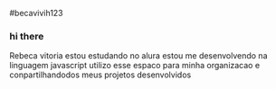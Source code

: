 #becavivih123
### hi there
Rebeca vitoria
estou estudando no alura
estou me desenvolvendo na linguagem javascript
utilizo esse espaco para minha organizacao e conpartilhandodos meus projetos desenvolvidos
